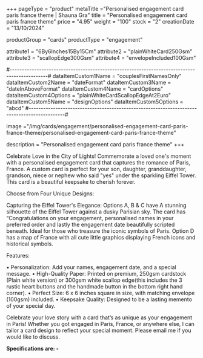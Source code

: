 +++
pageType = "product"
metaTitle ="Personalised engagement card paris france theme | Shauna Gra"
title = "Personalised engagement card paris france theme"
price = "4.95"
weight = "100"
stock = "2"
creationDate = "13/10/2024"

productGroup = "cards"
productType = "engagement"

attribute1 = "6By6Inches15By15Cm" 
attribute2 = "plainWhiteCard250Gsm" 
attribute3 = "scallopEdge300Gsm" 
attribute4 = "envelopeIncluded100Gsm"

#---------------------------------------------------------------------------------------------#
dataItemCustom1Name = "couplesFirstNamesOnly"
dataItemCustom2Name = "dateFormat"
dataItemCustom3Name = "dateInAboveFormat"
dataItemCustom4Name = "cardOptions"
dataItemCustom4Options = "plainWhiteCardScallopEdgeAt2Euro"
dataItemCustom5Name = "designOptions"
dataItemCustom5Options = "abcd"
#---------------------------------------------------------------------------------------------#
 
image ="/img/cards/engagement/personalised-engagement-card-paris-france-theme/personalised-engagement-card-paris-france-theme"
 
description = "Personalised engagement card paris france theme"
+++

Celebrate Love in the City of Lights!
Commemorate a loved one's moment with a personalised engagement card that captures the romance of
Paris, France. A custom card is perfect for your son, daughter, granddaughter, grandson, niece or nephew
who said "yes" under the sparkling Eiffel Tower. This card is a beautiful keepsake to cherish forever.

Choose from Four Unique Designs:

Capturing the Eiffel Tower's Elegance: Options A, B & C have A stunning silhouette of the Eiffel
Tower against a dusky Parisian sky. The card has “Congratulations on your engagement, personalised
names in your preferred order and lastly the engagement date beautifully scripted beneath. Ideal for those
who treasure the iconic symbols of Paris. Option D has a map of France with all cute little graphics
displaying French icons and historical symbols.

Features:

• Personalization: Add your names, engagement date, and a special message.
• High-Quality Paper: Printed on premium, 250gsm cardstock (Plain white version) or 300gsm
white scallop edge(this includes the 3 rustic heart buttons and the handmade button in the bottom
right hand corner).
• Perfect Size: 6 x 6 inches square in size, with matching envelope (100gsm) included.
• Keepsake Quality: Designed to be a lasting memento of your special day.

Celebrate your love story with a card that’s as unique as your engagement in Paris! Whether you
got engaged in Paris, France, or anywhere else, I can tailor a card design to reflect your special
moment. Please email me if you would like to discuss.

**Specifications are: -**
